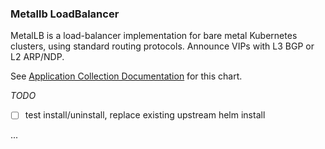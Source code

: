 ### Metallb LoadBalancer

MetalLB is a load-balancer implementation for bare metal Kubernetes clusters, using standard routing protocols. Announce VIPs with L3 BGP or L2 ARP/NDP.

See [Application Collection Documentation](https://apps.rancher.io/applications/metallb) for this chart.

_TODO_
- [ ] test install/uninstall, replace existing upstream helm install

...
